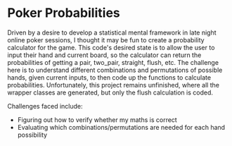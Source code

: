 ﻿# Poker Probabilities
Driven by a desire to develop a statistical mental framework in late night online poker sessions, I thought it may be fun to create a probability calculator for the game. This code's desired state is to allow the user to input their hand and current board, so the calculator can return the probabilities of getting a pair, two_pair, straight, flush, etc. The challenge here is to understand different combinations and permutations of possible hands, given current inputs, to then code up the functions to calculate probabilities.
Unfortunately, this project remains unfinished, where all the wrapper classes are generated, but only the flush calculation is coded. 

Challenges faced include:
- Figuring out how to verify whether my maths is correct
- Evaluating which combinations/permutations are needed for each hand possibility
